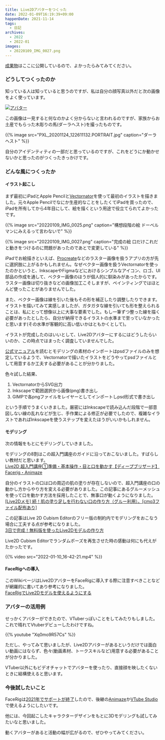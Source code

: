 ```yaml
---
title: Live2Dアバターをつくった
date: 2022-01-09T16:19:39+09:00
happenDate: 2021-11-14
tags:
  - 日記
archives:
  - 2022
  - 2022-01
images:
  - 20220109_IMG_0027.png
---
```


[成果物](https://github.com/knokmki612/vtuber/tree/main/%E3%83%87%E3%83%95%E3%82%A9%E3%83%AB%E3%83%A1%E3%83%80%E3%83%BC%E3%83%A9%E3%83%98%E3%82%B9%E3%83%88)はここに公開しているので、よかったらみてみてください。

### どうしてつくったのか

知っている人は知っていると思うのですが、私は自分の顔写真以外だと次の画像をよく使っています。

[![アバター](https://secure.gravatar.com/avatar/6b2fd17bf8572ea5d60c0916db36627c)](https://ja.gravatar.com/knokmki612)

この画像は一見すると何なのかよく分からないと言われるのですが、家族からお土産でもらった木彫りの馬(ダーラヘスト)を撮ったものです。

{{% image src="PXL_20201124_122611132.PORTRAIT.jpg" caption="ダーラヘスト" %}}

自分のアイデンティティの一部だと思っているのですが、これをどうにか動かせないかと思ったのがつくったきっかけです。

### どんな風につくったか

#### イラスト起こし

まず最初にiPadとApple Pencilと[Vectornator](https://apps.apple.com/jp/app/vectornator-vector-design/id1219074514)を使って最初のイラストを描きました。元々Apple Pencilでなにか生産的なことをしたくてiPadを買ったので、iPadを所有してから4年目にして、絵を描くという用途で役立てられてよかったです。

{{% image src="20220109_IMG_0025.png" caption="構想段階の絵 ドーベルマンにみえるって言わないで" %}}

{{% image src="20220109_IMG_0027.png" caption="完成の絵 口だけこれだと動きをつけるのに問題があったのであとで変更している" %}}

iPadでお絵描きといえば、[Procreate](https://apps.apple.com/jp/app/procreate/id425073498)などのラスター画像を扱うアプリの方が先に選択肢に上がるかもしれません。なぜベクター画像を扱うVectornatorを使ったのかというと、InkscapeやFigmaなどにおけるシンプルなアイコン、ロゴ、UI部品の作成を通して、ベクター画像のほうが個人的に馴染みがあったからです。ラスター画像は切り抜きなどの画像加工こそしますが、ペインティングではほとんど使ったことがありませんでした。

また、ベクター画像は線を引いた後もその形を補正したり調整したりできます。イラストを描いてみて実感しましたが、ガタガタな線を引いても形を整えられることは、私にとって想像以上に大事な要素でした。もし一筆ずつ整った線を描く必要があったとしたら、自分が納得できるイラストの水準まで至っていなかったと思います(その水準が客観的に高い低いかはともかくとして)。

イラストが完成したのはいいとして、Live2Dアバターにするにはどうしたらいいのか、この時点ではまったく調査していませんでした。

[公式マニュアル](https://docs.live2d.com/cubism-editor-manual/divide-the-material/)を読むとモデリングの素材のインポートはpsdファイルのみを想定しているようで、Vectornatorで描いたイラストをどうやってpsdファイルとして用意するか工夫する必要があることが分かりました。

色々試した結果、

1. VectornatorからSVG出力
2. Inkscapeで範囲選択から画像(png)書き出し
3. GIMPで各pngファイルをレイヤーとしてインポートしpsd形式で書き出し

という手順でうまくいきました。厳密にはInkscapeで読み込んだ段階で一部意図しない線の乱れなどが生じ、手作業による修正が必要でしたので、複雑なイラストであればInkscapeを使うステップを変えたほうがいいかもしれません。

#### モデリング

次の情報をもとにモデリングしていきました。

モデリングの8割はこの超入門講座のガイドに沿っておこないました。すばらしい教材だと思います。<br>[Live2D 超入門講座①準備・基本操作・目と口を動かす【ディープブリザード】Facerig・Animaze](https://www.youtube.com/watch?v=SwaW002RBGQ)

自分のイラストの口は口の周辺の肌の塗りが存在しないので、超入門講座の口の動かし方からやり方を変える必要がありました。この記事にあるグルーメッシュを使って口を動かす方法を採用したことで、無事口が動くようになりました。<br>[[Live2Dメモ] 続！肌の塗り足しを行わない口の作り方（グルー利用）。[cmo3ファイル配布あり]](https://spinalien.fanbox.cc/posts/2203512)

この記事はLive 2D Cubism Editorのフリー版の制約内でモデリングをおこなう場合に工夫する点が参考になりました。<br>[3日で完成！無料版を使ったLive2Dモデルの作り方](https://vtuberkaibougaku.site/2020/05/04/live2d-free-howto/)

Live2D Cubism Editorでランダムポーズを再生させた時の感動は何にも代えがたかったです。

{{% video src="2022-01-10_16-42-21.mp4" %}}

#### FaceRigへの導入

このWikiページはLive2DアバターをFaceRigに導入する際に注意すべきことなどが網羅的に書いてあり参考になりました。<br>[FaceRigでLive2Dモデルを使えるようにする](https://live2d.wiki.fc2.com/wiki/FaceRig%E3%81%A7Live2D%E3%83%A2%E3%83%87%E3%83%AB%E3%82%92%E4%BD%BF%E3%81%88%E3%82%8B%E3%82%88%E3%81%86%E3%81%AB%E3%81%99%E3%82%8B)

### アバターの活用例

せっかくアバターができたので、VTuberっぽいことをしてみたりもしました。これで晴れてVtuberデビューしたわけですね。

{{% youtube "Xq0mo9R57Cs" %}}

ただし、やってみて思いましたが、Live2Dアバターがあるというだけでは面白い動画にはならず、色々(動画素材、トークスキルなど)用意する必要があることが分かりました。

VTuber以外にもビデオチャットでアバターを使ったり、直接顔を映したくないときに結構使えると思います。

### 今後試したいこと

FaceRigは[2021年でサポートが終了](https://store.steampowered.com/news/app/274920/view/2892957851512187976)したので、後継の[Animaze](https://store.steampowered.com/app/1364390/Animaze_by_FaceRig/)か[VTube Studio](https://store.steampowered.com/app/1325860/VTube_Studio/)で使えるようにしたいです。

他には、今回起こしたキャラクターデザインをもとに3Dモデリングも試してみたいなと思いました。

動くアバターがあると活動の幅が広がるので、ぜひやってみてください。
